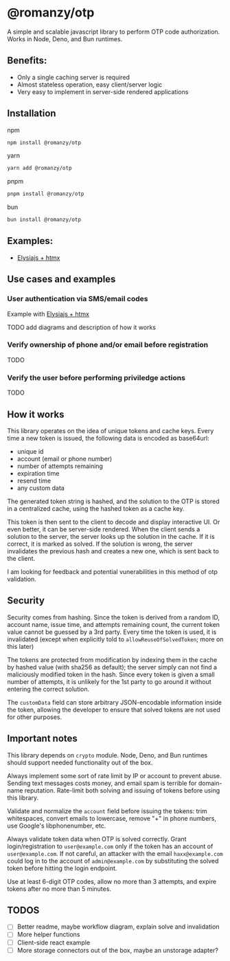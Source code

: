 # @romanzy/otp

A simple and scalable javascript library to perform OTP code authorization. Works in Node, Deno, and Bun runtimes.

## Benefits:

- Only a single caching server is required
- Almost stateless operation, easy client/server logic
- Very easy to implement in server-side rendered applications

## Installation

npm

```bash
npm install @romanzy/otp
```

yarn

```bash
yarn add @romanzy/otp
```

pnpm

```bash
pnpm install @romanzy/otp
```

bun

```bash
bun install @romanzy/otp
```

## Examples:

- [Elysiajs + htmx](examples/elysiajs-htmx)

## Use cases and examples

### User authentication via SMS/email codes

Example with [Elysiajs + htmx](examples/elysiajs-htmx)

TODO add diagrams and description of how it works

### Verify ownership of phone and/or email before registration

TODO

### Verify the user before performing priviledge actions

TODO

## How it works

This library operates on the idea of unique tokens and cache keys.
Every time a new token is issued, the following data is encoded as base64url:

- unique id
- account (email or phone number)
- number of attempts remaining
- expiration time
- resend time
- any custom data

The generated token string is hashed, and the solution to the OTP is stored in a centralized cache, using the hashed token as a cache key.

This token is then sent to the client to decode and display interactive UI. Or even better, it can be server-side rendered. When the client sends a solution to the server, the server looks up the solution in the cache. If it is correct, it is marked as solved. If the solution is wrong, the server invalidates the previous hash and creates a new one, which is sent back to the client.

I am looking for feedback and potential vunerabilities in this method of otp validation.

## Security

Security comes from hashing. Since the token is derived from a random ID, account name, issue time, and attempts remaining count, the current token value cannot be guessed by a 3rd party. Every time the token is used, it is invalidated (except when explicitly told to `allowReuseOfSolvedToken`; more on this later)

The tokens are protected from modification by indexing them in the cache by hashed value (with sha256 as default); the server simply can not find a maliciously modified token in the hash. Since every token is given a small number of attempts, it is unlikely for the 1st party to go around it without entering the correct solution.

The `customData` field can store arbitrary JSON-encodable information inside the token, allowing the developer to ensure that solved tokens are not used for other purposes.

## Important notes

This library depends on `crypto` module. Node, Deno, and Bun runtimes should support needed functionality out of the box.

Always implement some sort of rate limit by IP or account to prevent abuse. Sending text messages costs money, and email spam is terrible for domain-name reputation. Rate-limit both solving and issuing of tokens before using this library.

Validate and normalize the `account` field before issuing the tokens: trim whitespaces, convert emails to lowercase, remove "+" in phone numbers, use Google's libphonenumber, etc.

Always validate token data when OTP is solved correctly. Grant login/registration to `user@example.com` only if the token has an account of `user@example.com`. If not careful, an attacker with the email `haxx@example.com` could log in to the account of `admin@example.com` by substituting the solved token before hitting the login endpoint.

Use at least 6-digit OTP codes, allow no more than 3 attempts, and expire tokens after no more than 5 minutes.

## TODOS

- [ ] Better readme, maybe workflow diagram, explain solve and invalidation
- [ ] More helper functions
- [ ] Client-side react example
- [ ] More storage connectors out of the box, maybe an unstorage adapter?
